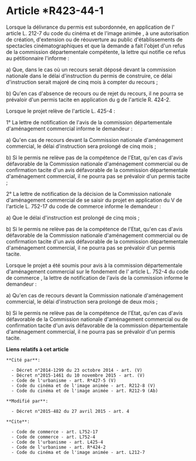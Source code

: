# Article *R423-44-1

Lorsque la délivrance du permis est subordonnée, en application de l'
article L. 212-7 du code du cinéma et de l'image animée
, à une autorisation de création, d'extension ou de réouverture au public d'établissements de spectacles cinématographiques
et que la demande a fait l'objet d'un refus de la commission départementale compétente, la lettre qui notifie ce refus au
pétitionnaire l'informe : 

a) Que, dans le cas où un recours serait déposé devant la commission nationale dans le délai d'instruction du permis de
construire, ce délai d'instruction serait majoré de cinq mois à compter du recours ; 

b) Qu'en cas d'absence de recours ou de rejet du recours, il ne pourra se prévaloir d'un permis tacite en application du g de
l'article R. 424-2. 

Lorsque le projet relève de l'article L. 425-4 : 

1° La lettre de notification de l'avis de la commission départementale d'aménagement commercial informe le demandeur : 

a) Qu'en cas de recours devant la Commission nationale d'aménagement commercial, le délai d'instruction sera prolongé de cinq
mois ; 

b) Si le permis ne relève pas de la compétence de l'Etat, qu'en cas d'avis défavorable de la Commission nationale
d'aménagement commercial ou de confirmation tacite d'un avis défavorable de la commission départementale d'aménagement
commercial, il ne pourra pas se prévaloir d'un permis tacite ; 

2° La lettre de notification de la décision de la Commission nationale d'aménagement commercial de se saisir du projet en
application du 
V de l'article L. 752-17 du code de commerce 
informe le demandeur : 

a) Que le délai d'instruction est prolongé de cinq mois ; 

b) Si le permis ne relève pas de la compétence de l'Etat, qu'en cas d'avis défavorable de la Commission nationale
d'aménagement commercial ou de confirmation tacite d'un avis défavorable de la commission départementale d'aménagement
commercial, il ne pourra pas se prévaloir d'un permis tacite. 

Lorsque le projet a été soumis pour avis à la commission départementale d'aménagement commercial sur le fondement de l'
article L. 752-4 du code de commerce
, la lettre de notification de l'avis de la commission informe le demandeur : 

a) Qu'en cas de recours devant la Commission nationale d'aménagement commercial, le délai d'instruction sera prolongé de deux
mois ; 

b) Si le permis ne relève pas de la compétence de l'Etat, qu'en cas d'avis défavorable de la Commission nationale
d'aménagement commercial ou de confirmation tacite d'un avis défavorable de la commission départementale d'aménagement
commercial, il ne pourra pas se prévaloir d'un permis tacite.

**Liens relatifs à cet article**

	**Cité par**:

	  - Décret n°2014-1299 du 23 octobre 2014 - art. (V)
	  - Décret n°2015-1461 du 10 novembre 2015 - art. (V)
	  - Code de l'urbanisme - art. R*427-5 (V)
	  - Code du cinéma et de l'image animée - art. R212-8 (V)
	  - Code du cinéma et de l'image animée - art. R212-9 (Ab)

	**Modifié par**:

	  - Décret n°2015-482 du 27 avril 2015 - art. 4

	**Cite**:

	  - Code de commerce - art. L752-17
	  - Code de commerce - art. L752-4
	  - Code de l'urbanisme - art. L425-4
	  - Code de l'urbanisme - art. R*424-2
	  - Code du cinéma et de l'image animée - art. L212-7
